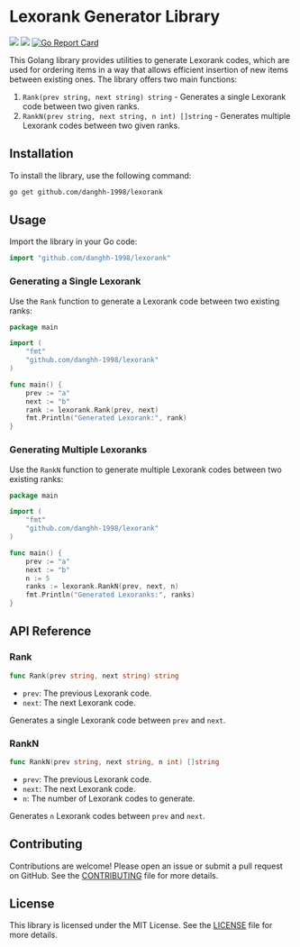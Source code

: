 # Lexorank Generator Library

[<img src="https://github.com/danghh-1998/lexorank/actions/workflows/build.yml/badge.svg">](https://github.com/danghh-1998/lexorank/actions)
[<img src="https://pkg.go.dev/badge/danghh-1998/lexorank">](https://pkg.go.dev/github.com/danghh-1998/lexorank)
[![Go Report Card](https://goreportcard.com/badge/github.com/danghh-1998/lexorank)](https://goreportcard.com/report/github.com/danghh-1998/lexorank)

This Golang library provides utilities to generate Lexorank codes, which are used for ordering items in a way that allows efficient insertion of new items between existing ones. The library offers two main functions:

1. `Rank(prev string, next string) string` - Generates a single Lexorank code between two given ranks.
2. `RankN(prev string, next string, n int) []string` - Generates multiple Lexorank codes between two given ranks.

## Installation

To install the library, use the following command:

```sh
go get github.com/danghh-1998/lexorank
```

## Usage

Import the library in your Go code:

```go
import "github.com/danghh-1998/lexorank"
```

### Generating a Single Lexorank

Use the `Rank` function to generate a Lexorank code between two existing ranks:

```go
package main

import (
    "fmt"
    "github.com/danghh-1998/lexorank"
)

func main() {
    prev := "a"
    next := "b"
    rank := lexorank.Rank(prev, next)
    fmt.Println("Generated Lexorank:", rank)
}
```

### Generating Multiple Lexoranks

Use the `RankN` function to generate multiple Lexorank codes between two existing ranks:

```go
package main

import (
    "fmt"
    "github.com/danghh-1998/lexorank"
)

func main() {
    prev := "a"
    next := "b"
    n := 5
    ranks := lexorank.RankN(prev, next, n)
    fmt.Println("Generated Lexoranks:", ranks)
}
```

## API Reference

### Rank

```go
func Rank(prev string, next string) string
```

- `prev`: The previous Lexorank code.
- `next`: The next Lexorank code.

Generates a single Lexorank code between `prev` and `next`.

### RankN

```go
func RankN(prev string, next string, n int) []string
```

- `prev`: The previous Lexorank code.
- `next`: The next Lexorank code.
- `n`: The number of Lexorank codes to generate.

Generates `n` Lexorank codes between `prev` and `next`.

## Contributing

Contributions are welcome! Please open an issue or submit a pull request on GitHub. See the [CONTRIBUTING](CONTRIBUTING.md) file for more details.

## License

This library is licensed under the MIT License. See the [LICENSE](LICENSE) file for more details.
